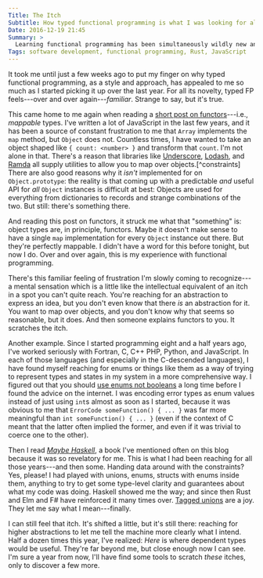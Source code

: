 ```yaml
---
Title: The Itch
Subtitle: How typed functional programming is what I was looking for all along.
Date: 2016-12-19 21:45
Summary: >
  Learning functional programming has been simultaneously wildly new and deeply familiar. It's the answer to questions I've been asking for most of a decade.
Tags: software development, functional programming, Rust, JavaScript
---
```


It took me until just a few weeks ago to put my finger on why typed functional programming, as a style and approach, has appealed to me so much as I started picking it up over the last year. For all its novelty, typed FP feels---over and over again---*familiar*. Strange to say, but it's true.

This came home to me again when reading a [short post on functors](https://medium.com/@dtinth/what-is-a-functor-dcf510b098b6#.e887yz63p)---i.e., *mappable* types. I've written a lot of JavaScript in the last few years, and it has been a source of constant frustration to me that `Array` implements the `map` method, but `Object` does not. Countless times, I have wanted to take an object shaped like `{ count: <number> }` and transform that `count`. I'm not alone in that. There's a reason that libraries like [Underscore](http://underscorejs.org), [Lodash](https://lodash.com), and [Ramda](http://ramdajs.com) all supply utilities to allow you to map over objects.[^constraints] There are also good reasons why it *isn't* implemented for on `Object.prototype`: the reality is that coming up with a predictable *and* useful API for *all* `Object` instances is difficult at best: Objects are used for everything from dictionaries to records and strange combinations of the two. But still: there's something there.

And reading this post on functors, it struck me what that "something" is: object types are, in principle, functors. Maybe it doesn't make sense to have a single `map` implementation for every `Object` instance out there. But they're perfectly mappable. I didn't have a word for this before tonight, but now I do. Over and over again, this is my experience with functional programming.

There's this familiar feeling of frustration I'm slowly coming to recognize---a mental sensation which is a little like the intellectual equivalent of an itch in a spot you can't quite reach. You're reaching for an abstraction to express an idea, but you don't even know that there *is* an abstraction for it. You want to map over objects, and you don't know why that seems so reasonable, but it does. And then someone explains functors to you. It scratches the itch.

Another example. Since I started programming eight and a half years ago, I've worked seriously with Fortran, C, C++ PHP, Python, and JavaScript. In each of those languages (and especially in the C-descended languages), I have found myself reaching for enums or things like them as a way of trying to represent types and states in my system in a more comprehensive way. I figured out that you should [use enums not booleans](http://wiki.c2.com/?UseEnumsNotBooleans) a long time before I found the advice on the internet. I was encoding error types as enum values instead of just using `int`s almost as soon as I started, because it was obvious to me that `ErrorCode someFunction() { ... }` was far more meaningful than `int someFunction() { ... }` (even if the context of C meant that the latter often implied the former, and even if it was trivial to coerce one to the other).

Then I read [_Maybe Haskell_](https://gumroad.com/l/maybe-haskell/), a book I've mentioned often on this blog because it was so revelatory for me. This is what I had been reaching for all those years---and then some. Handing data around with the constraints? Yes, please! I had played with unions, enums, structs with enums inside them, anything to try to get some type-level clarity and guarantees about what my code was doing. Haskell showed me the way; and since then Rust and Elm and F# have reinforced it many times over. [Tagged unions](https://guide.elm-lang.org/types/union_types.html) are a joy. They let me say what I mean---finally.

I can still feel that itch. It's shifted a little, but it's still there: reaching for higher abstractions to let me tell the machine more clearly what I intend. Half a dozen times this year, I've realized: *Here* is where dependent types would be useful. They're far beyond me, but close enough now I can see. I'm sure a year from now, I'll have find some tools to scratch *these* itches, only to discover a few more.